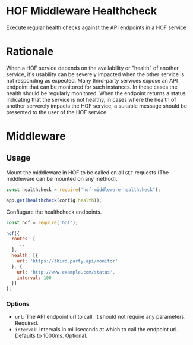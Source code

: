 HOF Middleware Healthcheck
==========================

Execute regular health checks against the API endpoints in a HOF service

# Rationale

When a HOF service depends on the availability or "health" of another service, it's usability can be severely impacted when the other service is not responding as expected. Many third-party services expose an API endpoint that can be monitored for such instances. In these cases the health should be regularly monitored. When the endpoint returns a status indicating that the service is not healthy, in cases where the health of another serverely impacts the HOF service, a suitable message should be presented to the user of the HOF service.

# Middleware

## Usage

Mount the middleware in HOF to be called on all `GET` requests (The middleware can be mounted on any method).

```js
const healthcheck = require('hof-middleware-healthcheck');

app.get(healthcheck(config.health));
```

Confiugure the healthcheck endpoints.

```js
const hof = require('hof');

hof({
  routes: [
    ...
  ],
  health: [{
    url: 'https://third.party.api/monitor'
  }, {
    url: 'http://www.example.com/status',
    interval: 100
  }]
};
```

### Options

- `url`: The API endpoint url to call. It should not require any parameters. Required.
- `interval`: Intervals in milliseconds at which to call the endpoint url. Defaults to 1000ms. Optional.
